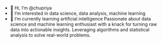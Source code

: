 - 👋 Hi, I’m @chupriya
- 👀 I’m interested in data science, data analysis, machine learning 
- 🌱 I’m currently learning artificial intelligence
Passionate about data science and machine learning enthusiast with a knack for turning raw data into actionable insights. Leveraging algorithms and statistical analysis to solve real-world problems.

<!---
chupriya/chupriya is a ✨ special ✨ repository because its `README.md` (this file) appears on your GitHub profile.
You can click the Preview link to take a look at your changes.
--->
